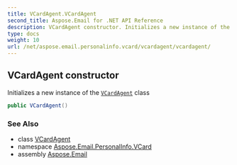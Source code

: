 ```yaml
---
title: VCardAgent.VCardAgent
second_title: Aspose.Email for .NET API Reference
description: VCardAgent constructor. Initializes a new instance of the VCardAgent class
type: docs
weight: 10
url: /net/aspose.email.personalinfo.vcard/vcardagent/vcardagent/
---
```

## VCardAgent constructor

Initializes a new instance of the [`VCardAgent`](../) class

```csharp
public VCardAgent()
```

### See Also

* class [VCardAgent](../)
* namespace [Aspose.Email.PersonalInfo.VCard](../../vcardagent/)
* assembly [Aspose.Email](../../../)


